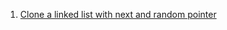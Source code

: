 1. [Clone a linked list with next and random pointer](https://practice.geeksforgeeks.org/problems/clone-a-linked-list-with-next-and-random-pointer/1)
